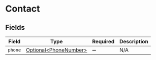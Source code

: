 # Contact


## Fields

| Field                                                            | Type                                                             | Required                                                         | Description                                                      |
| ---------------------------------------------------------------- | ---------------------------------------------------------------- | ---------------------------------------------------------------- | ---------------------------------------------------------------- |
| `phone`                                                          | [Optional\<PhoneNumber>](../../models/components/PhoneNumber.md) | :heavy_minus_sign:                                               | N/A                                                              |